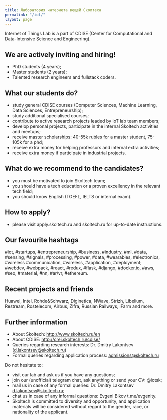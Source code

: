 ```yaml
---
title: Лаборатория интернета вещей Сколтеха
permalink: "/iot/"
layout: page
---
```


Internet of Things Lab is a part of CDISE (Center for Computational and Data-Intensive Science and Engineering).

## We are actively inviting and hiring!

* PhD students (4 years);
* Master students (2 years);
* Talented research engineers and fullstack coders.

## What our students do?

* study general CDISE courses (Computer Sciences, Machine Learning, Data Sciences, Entrepreneurship);
* study additional specialised courses;
* contribute to active research projects leaded by IoT lab team members;
* develop personal projects, participate in the internal Skoltech activities and meetups;
* receive master scholarships: 40-55k rubles for a master student, 75-105k for a phd;
* receive extra money for helping professors and internal extra activities;
* receive extra money if participate in industrial projects.

## What do we recommend to the candidates?

* you must be motivated to join Skoltech team;
* you should have a tech education or a proven excellency in the relevant tech field;
* you should know English (TOEFL, IELTS or internal exam).

## How to apply?

* please visit apply.skoltech.ru and skoltech.ru for up-to-date instructions.

## Our favourite hashtags
#iot, #startups, #entrepreneurship, #business, #industry, #ml, #data, #sensing, #signals, #processing, #power, #data, #wearables, #electronics, #wireless #communication, #wireless, #application, #deployment; #webdev, #webpack, #react, #redux, #flask, #django, #docker.io, #aws, #seo, #material, #nn, #ar/vr, #ethereum.

## Recent projects and friends
Huawei, Intel, Rohde&Schwarz, Diginetica,  NWave, Strizh, Libelium, Restream, Rostelecom, Airbus, Zifra, Russian Railways, iFarm and more.

## Further information

* About Skoltech: http://www.skoltech.ru/en
* About CDISE: http://crei.skoltech.ru/cdise/
* Queries regarding research interests: Dr. Dmitry Lakontsev (d.lakontsev@skoltech.ru)
* Formal queries regarding application process: admissions@skoltech.ru

Do not hesitate to:

* visit our lab and ask us if you have any questions;
* join our (unofficial) telegram chat, ask anything or send your CV: @iotsk;
* mail us in case of any formal queries: Dr. Dmitry Lakontsev <d.lakontsev@skoltech.ru>;
* chat us in case of any informal questions: Evgeni Bikov t.me/evgenity.
* Skoltech is committed to diversity and opportunity, and application materials will be considered without regard to the gender, race, or nationality of the applicant.